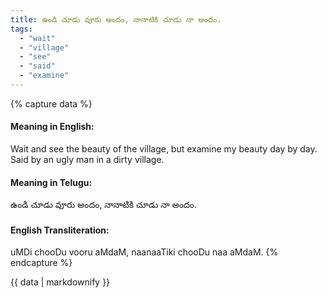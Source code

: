 ```yaml
---
title: ఉండి చూడు వూరు అందం, నానాటికి చూడు నా అందం.
tags:
  - "wait"
  - "village"
  - "see"
  - "said"
  - "examine"
---
```


{% capture data %}
#### Meaning in English:
Wait and see the beauty of the village, but examine my beauty day by day.
Said by an ugly man in a dirty village.

#### Meaning in Telugu:
ఉండి చూడు వూరు అందం, నానాటికి చూడు నా అందం.

#### English Transliteration:
uMDi chooDu vooru aMdaM, naanaaTiki chooDu naa aMdaM.
{% endcapture %}

<div class="notice">{{ data | markdownify }}</div>

